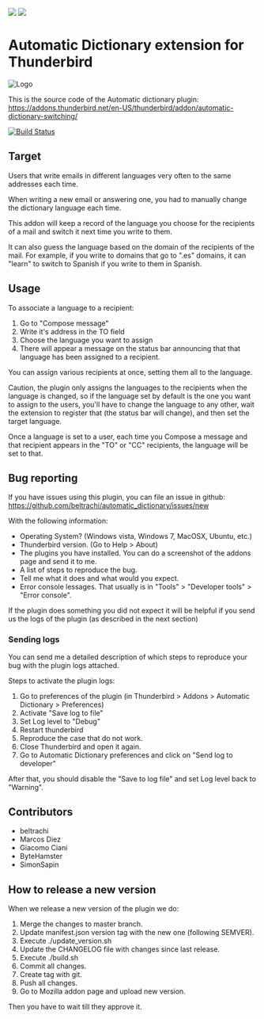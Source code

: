 <a href="https://codeclimate.com/github/beltrachi/automatic_dictionary"><img src="https://codeclimate.com/github/beltrachi/automatic_dictionary/badges/gpa.svg" /></a>
<a href="https://codeclimate.com/github/beltrachi/automatic_dictionary/coverage"><img src="https://codeclimate.com/github/beltrachi/automatic_dictionary/badges/coverage.svg" /></a>

#  Automatic Dictionary extension for Thunderbird

![Logo](https://raw.githubusercontent.com/beltrachi/automatic_dictionary/master/chrome/content/logo.png)

This is the source code of the Automatic dictionary plugin:
https://addons.thunderbird.net/en-US/thunderbird/addon/automatic-dictionary-switching/

[![Build Status](https://api.travis-ci.org/beltrachi/automatic_dictionary.svg)](https://travis-ci.org/beltrachi/automatic_dictionary)

## Target

Users that write emails in different languages very often to the same addresses each
time.

When writing a new email or answering one, you had to manually change the dictionary language each time.

This addon will keep a record of the language you choose for the recipients of a mail and switch it next time you write to them.

It can also guess the language based on the domain of the recipients of the mail. For example, if you write to domains that go to ".es" domains, it can "learn" to switch to Spanish if you write to them in Spanish.

## Usage

To associate a language to a recipient:

1. Go to "Compose message"
2. Write it's address in the TO field
3. Choose the language you want to assign
4. There will appear a message on the status bar announcing that that language has been assigned to a recipient.

You can assign various recipients at once, setting them all to the language.

Caution, the plugin only assigns the languages to the recipients when the
language is changed, so if the language set by default is the one you want to
assign to the users, you'll have to change the language to any other, wait the
extension to register that (the status bar will change), and then set the target
language.

Once a language is set to a user, each time you Compose a message and that
recipient appears in the "TO" or "CC" recipients, the language will be set to that.

## Bug reporting

If you have issues using this plugin, you can file an issue in github: https://github.com/beltrachi/automatic_dictionary/issues/new

With the following information:
 * Operating System? (Windows vista, Windows 7, MacOSX, Ubuntu, etc.)
 * Thunderbird version. (Go to Help > About)
 * The plugins you have installed. You can do a screenshot of the addons page and send it to me.
 * A list of steps to reproduce the bug.
 * Tell me what it does and what would you expect.
 * Error console lessages. That usually is in "Tools" > "Developer tools" > "Error console".

If the plugin does something you did not expect it will be helpful if you send us the logs of the plugin (as described in the next section)

### Sending logs

You can send me a detailed description of which steps to reproduce your bug with the plugin logs attached.

Steps to activate the plugin logs:

1. Go to preferences of the plugin (in Thunderbird > Addons > Automatic Dictionary > Preferences)
2. Activate "Save log to file"
3. Set Log level to "Debug"
4. Restart thunderbird
5. Reproduce the case that do not work.
6. Close Thunderbird and open it again.
7. Go to Automatic Dictionary preferences and click on "Send log to developer"

After that, you should disable the "Save to log file" and set Log level back to "Warning".

## Contributors

* beltrachi
* Marcos Diez
* Giacomo Ciani
* ByteHamster
* SimonSapin

## How to release a new version

When we release a new version of the plugin we do:

1. Merge the changes to master branch.
2. Update manifest.json version tag with the new one (following SEMVER).
3. Execute ./update_version.sh
4. Update the CHANGELOG file with changes since last release.
5. Execute ./build.sh
6. Commit all changes.
7. Create tag with git.
8. Push all changes.
9. Go to Mozilla addon page and upload new version.

Then you have to wait till they approve it.
